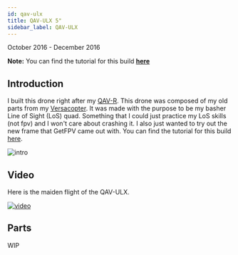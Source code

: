 ```yaml
---
id: qav-ulx
title: QAV-ULX 5"
sidebar_label: QAV-ULX
---
```

October 2016 - December 2016

**Note:** You can find the tutorial for this build **[here](https://bandofpv.github.io/docs/tutorials/qav-ulx-tutorial)**

## Introduction

I built this drone right after my [QAV-R](https://bandofpv.github.io/docs/drones/qav-r). This drone was composed of my old parts from my [Versacopter](https://bandofpv.github.io/docs/drones/versacopter). It was made with the purpose to be my basher Line of Sight (LoS) quad. Something that I could just practice my LoS skills (not fpv) and I won't care about crashing it. I also just wanted to try out the new frame that GetFPV came out with. You can find the tutorial for this build [here](https://bandofpv.github.io/docs/tutorials/qav-ulx-tutorial).

![intro](assets/drones/qav-ulx/intro.jpg)

## Video

Here is the maiden flight of the QAV-ULX.

[![video](assets/drones/qav-ulx/demo.jpg)](https://www.youtube.com/watch?v=Fm6doqfCcIw)

## Parts

WIP

